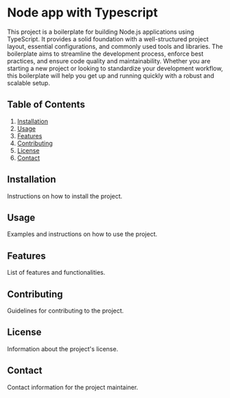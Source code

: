 # Node app with Typescript

This project is a boilerplate for building Node.js applications using TypeScript. It provides a solid foundation with a well-structured project layout, essential configurations, and commonly used tools and libraries. The boilerplate aims to streamline the development process, enforce best practices, and ensure code quality and maintainability. Whether you are starting a new project or looking to standardize your development workflow, this boilerplate will help you get up and running quickly with a robust and scalable setup.

## Table of Contents

1. [Installation](#installation)
2. [Usage](#usage)
3. [Features](#features)
4. [Contributing](#contributing)
5. [License](#license)
6. [Contact](#contact)

## Installation

Instructions on how to install the project.

## Usage

Examples and instructions on how to use the project.

## Features

List of features and functionalities.

## Contributing

Guidelines for contributing to the project.

## License

Information about the project's license.

## Contact

Contact information for the project maintainer.
